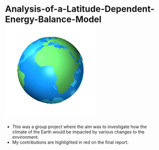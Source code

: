 # Analysis-of-a-Latitude-Dependent-Energy-Balance-Model ![](https://github.com/callumgregory/Analysis-of-a-Latitude-Dependent-Energy-Balance-Model/blob/main/Earth.gif)
- This was a group project where the aim was to investigate how the climate of the Earth would be impacted by various changes to the environment.
- My contributions are highlighted in red on the final report.
